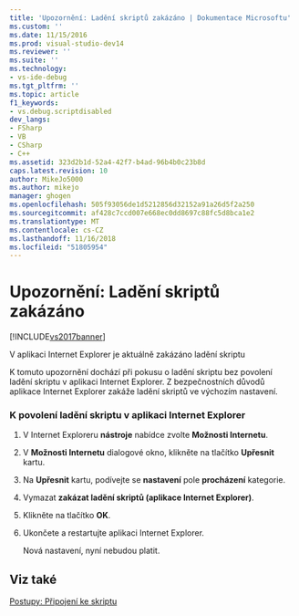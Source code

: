 ```yaml
---
title: 'Upozornění: Ladění skriptů zakázáno | Dokumentace Microsoftu'
ms.custom: ''
ms.date: 11/15/2016
ms.prod: visual-studio-dev14
ms.reviewer: ''
ms.suite: ''
ms.technology:
- vs-ide-debug
ms.tgt_pltfrm: ''
ms.topic: article
f1_keywords:
- vs.debug.scriptdisabled
dev_langs:
- FSharp
- VB
- CSharp
- C++
ms.assetid: 323d2b1d-52a4-42f7-b4ad-96b4b0c23b8d
caps.latest.revision: 10
author: MikeJo5000
ms.author: mikejo
manager: ghogen
ms.openlocfilehash: 505f93056de1d5212856d32152a91a26d5f2a250
ms.sourcegitcommit: af428c7ccd007e668ec0dd8697c88fc5d8bca1e2
ms.translationtype: MT
ms.contentlocale: cs-CZ
ms.lasthandoff: 11/16/2018
ms.locfileid: "51805954"
---
```

# <a name="warning-script-debugging-disabled"></a>Upozornění: Ladění skriptů zakázáno
[!INCLUDE[vs2017banner](../includes/vs2017banner.md)]

V aplikaci Internet Explorer je aktuálně zakázáno ladění skriptu  
  
 K tomuto upozornění dochází při pokusu o ladění skriptu bez povolení ladění skriptu v aplikaci Internet Explorer. Z bezpečnostních důvodů aplikace Internet Explorer zakáže ladění skriptů ve výchozím nastavení.  
  
### <a name="to-enable-script-debugging-in-internet-explorer"></a>K povolení ladění skriptu v aplikaci Internet Explorer  
  
1.  V Internet Exploreru **nástroje** nabídce zvolte **Možnosti Internetu**.  
  
2.  V **Možnosti Internetu** dialogové okno, klikněte na tlačítko **Upřesnit** kartu.  
  
3.  Na **Upřesnit** kartu, podívejte se **nastavení** pole **procházení** kategorie.  
  
4.  Vymazat **zakázat ladění skriptů (aplikace Internet Explorer)**.  
  
5.  Klikněte na tlačítko **OK**.  
  
6.  Ukončete a restartujte aplikaci Internet Explorer.  
  
     Nová nastavení, nyní nebudou platit.  
  
## <a name="see-also"></a>Viz také  
 [Postupy: Připojení ke skriptu](../debugger/how-to-attach-to-script.md)



